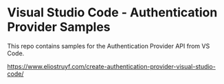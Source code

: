 # Visual Studio Code - Authentication Provider Samples

This repo contains samples for the Authentication Provider API from VS Code.

https://www.eliostruyf.com/create-authentication-provider-visual-studio-code/
